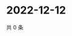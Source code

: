 # 2022-12-12

共 0 条

<!-- BEGIN WEIBO -->
<!-- 最后更新时间 Mon Dec 12 2022 07:14:24 GMT+0800 (China Standard Time) -->

<!-- END WEIBO -->
